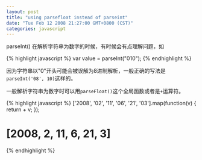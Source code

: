 ```yaml
---
layout: post
title: "using parsefloat instead of parseint"
date: "Tue Feb 12 2008 21:27:00 GMT+0800 (CST)"
categories: javascript
---
```


parseInt() 在解析字符串为数字的时候，有时候会有点理解问题，如

{% highlight javascript %}
var value = parseInt("010");
{% endhighlight %}

因为字符串以"0"开头可能会被误解为8进制解析，一般正确的写法是`parseInt('08', 10)`这样的。

一般解析字符串为数字时可以用`parseFloat()`这个全局函数或者是`+`运算符。

{% highlight javascript %}
['2008', '02', '11', '06', '21', '03'].map(function(v) {
    return + v;
});
# [2008, 2, 11, 6, 21, 3]
{% endhighlight %}
